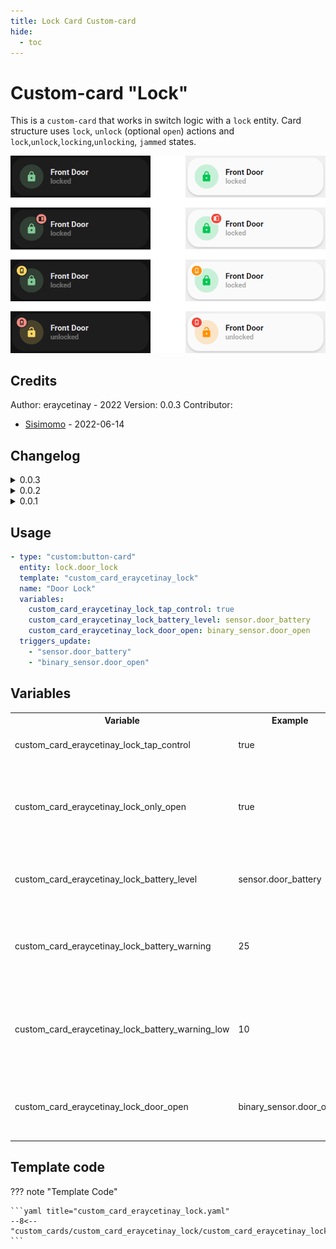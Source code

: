 ```yaml
---
title: Lock Card Custom-card
hide:
  - toc
---
```

<!-- markdownlint-disable MD046 -->

# Custom-card "Lock"

This is a `custom-card` that works in switch logic with a `lock` entity. Card structure uses `lock`, `unlock` (optional `open`) actions and `lock`,`unlock`,`locking`,`unlocking`, `jammed` states.

![Generic](../../docs/assets/img/custom_card_eraycetinay_lock.png)

## Credits

Author: eraycetinay - 2022
Version: 0.0.3
Contributor: 
- [Sisimomo](https://github.com/sisimomo) - 2022-06-14


## Changelog

<details>
  <summary>0.0.3</summary>
  <ul>
    <li>Now can displays a warning when the battery is low.</li>
    <li>Now can displays a warning when the door is lock but the door is still open.</li>
    <li>Code refactoring to fit <a href="https://ui-lovelace-minimalist.github.io/UI/development/custom_cards/#order">framework structure</a>.</li>
    <li>Documentation clean up.</li>
    <li>Code clean up.</li>
  </ul>
</details>
<details>
  <summary>0.0.2</summary>
  Added option to only use lock.open
</details>
<details>
  <summary>0.0.1</summary>
  Initial release
</details>

## Usage

```yaml
- type: "custom:button-card"
  entity: lock.door_lock
  template: "custom_card_eraycetinay_lock"
  name: "Door Lock"
  variables:
    custom_card_eraycetinay_lock_tap_control: true
    custom_card_eraycetinay_lock_battery_level: sensor.door_battery
    custom_card_eraycetinay_lock_door_open: binary_sensor.door_open
  triggers_update:
    - "sensor.door_battery"
    - "binary_sensor.door_open"
```

## Variables

<table>
  <tr>
    <th>Variable</th>
    <th>Example</th>
    <th>Default</th>
    <th>Required</th>
    <th>Explanation</th>
  </tr>
    <tr>
    <td>custom_card_eraycetinay_lock_tap_control</td>
    <td>true</td>
    <td>false</td>
    <td>no</td>
    <td>Lock/Unlock on tap action</td>
  </tr>
  <tr>
    <td>custom_card_eraycetinay_lock_only_open</td>
    <td>true</td>
    <td>false</td>
    <td>no</td>
    <td>Only use the card to open the door (always sends lock.open on tap)</td>
  </tr>
  <tr>
    <td>custom_card_eraycetinay_lock_battery_level</td>
    <td>sensor.door_battery</td>
    <td></td>
    <td>no</td>
    <td>Displays a warning when the battery is low.</td>
  </tr>
  <tr>
    <td>custom_card_eraycetinay_lock_battery_warning</td>
    <td>25</td>
    <td>20</td>
    <td>no</td>
    <td>At what battery percentage should the low battery warning appear.</td>
  </tr>
  <tr>
    <td>custom_card_eraycetinay_lock_battery_warning_low</td>
    <td>10</td>
    <td>5</td>
    <td>no</td>
    <td>At what battery percentage should the very low battery warning appear.</td>
  </tr>
  <tr>
    <td>custom_card_eraycetinay_lock_door_open</td>
    <td>binary_sensor.door_open</td>
    <td></td>
    <td>no</td>
    <td>Displays a warning when the door is lock but the door is still open.</td>
  </tr>
</table>


## Template code

??? note "Template Code"

    ```yaml title="custom_card_eraycetinay_lock.yaml"
    --8<-- "custom_cards/custom_card_eraycetinay_lock/custom_card_eraycetinay_lock.yaml"
    ```